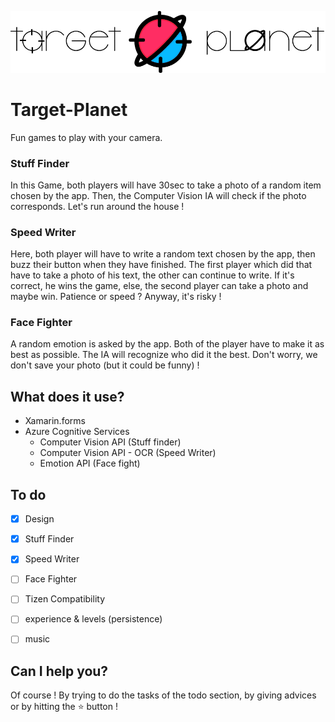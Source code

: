 ![logo](./TP/pictures/logo.png)

# Target-Planet
Fun games to play with your camera.

### Stuff Finder
In this Game, both players will have 30sec to take a photo of a random item chosen by the app. Then, the Computer Vision IA will check if the photo corresponds.
Let's run around the house !

### Speed Writer
Here, both player will have to write a random text chosen by the app, then buzz their button when they have finished.
The first player which did that have to take a photo of his text, the other can continue to write. If it's correct, he wins the game, else, the second player can take a photo and maybe win.
Patience or speed ? Anyway, it's risky !

### Face Fighter
A random emotion is asked by the app. Both of the player have to make it as best as possible. The IA will recognize who did it the best.
Don't worry, we don't save your photo (but it could be funny) !

## What does it use?
  - Xamarin.forms
  - Azure Cognitive Services
    - Computer Vision API (Stuff finder)
    - Computer Vision API - OCR (Speed Writer)
    - Emotion API (Face fight)

## To do
- [X] Design
- [X] Stuff Finder
- [X] Speed Writer
- [ ] Face Fighter

- [ ] Tizen Compatibility
- [ ] experience & levels (persistence)
- [ ] music

## Can I help you?
Of course ! By trying to do the tasks of the todo section, by giving advices or by hitting the :star: button !

